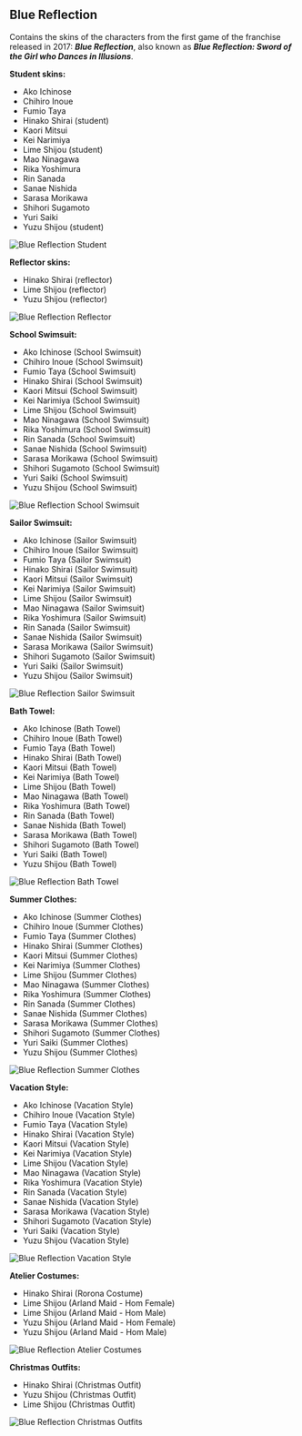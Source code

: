 ## Blue Reflection
Contains the skins of the characters from the first game of the franchise released in 2017: ***Blue Reflection***, also known as ***Blue Reflection: Sword of the Girl who Dances in Illusions***.

**Student skins:**
- Ako Ichinose
- Chihiro Inoue
- Fumio Taya
- Hinako Shirai (student)
- Kaori Mitsui
- Kei Narimiya
- Lime Shijou (student)
- Mao Ninagawa
- Rika Yoshimura
- Rin Sanada
- Sanae Nishida
- Sarasa Morikawa
- Shihori Sugamoto
- Yuri Saiki
- Yuzu Shijou (student)

![Blue Reflection Student](/src/img/br/BlueReflectionStudentCharacters.png)

**Reflector skins:**
- Hinako Shirai (reflector)
- Lime Shijou (reflector)
- Yuzu Shijou (reflector)

![Blue Reflection Reflector](/src/img/br/BlueReflectionReflectorCharacters.png)

**School Swimsuit:**
- Ako Ichinose (School Swimsuit)
- Chihiro Inoue (School Swimsuit)
- Fumio Taya (School Swimsuit)
- Hinako Shirai (School Swimsuit)
- Kaori Mitsui (School Swimsuit)
- Kei Narimiya (School Swimsuit)
- Lime Shijou (School Swimsuit)
- Mao Ninagawa (School Swimsuit)
- Rika Yoshimura (School Swimsuit)
- Rin Sanada (School Swimsuit)
- Sanae Nishida (School Swimsuit)
- Sarasa Morikawa (School Swimsuit)
- Shihori Sugamoto (School Swimsuit)
- Yuri Saiki (School Swimsuit)
- Yuzu Shijou (School Swimsuit)

![Blue Reflection School Swimsuit](/src/img/br/BlueReflectionSchoolSwimsuit.png)

**Sailor Swimsuit:**
- Ako Ichinose (Sailor Swimsuit)
- Chihiro Inoue (Sailor Swimsuit)
- Fumio Taya (Sailor Swimsuit)
- Hinako Shirai (Sailor Swimsuit)
- Kaori Mitsui (Sailor Swimsuit)
- Kei Narimiya (Sailor Swimsuit)
- Lime Shijou (Sailor Swimsuit)
- Mao Ninagawa (Sailor Swimsuit)
- Rika Yoshimura (Sailor Swimsuit)
- Rin Sanada (Sailor Swimsuit)
- Sanae Nishida (Sailor Swimsuit)
- Sarasa Morikawa (Sailor Swimsuit)
- Shihori Sugamoto (Sailor Swimsuit)
- Yuri Saiki (Sailor Swimsuit)
- Yuzu Shijou (Sailor Swimsuit)

![Blue Reflection Sailor Swimsuit](/src/img/br/BlueReflectionSailorSwimsuit.png)

**Bath Towel:**
- Ako Ichinose (Bath Towel)
- Chihiro Inoue (Bath Towel)
- Fumio Taya (Bath Towel)
- Hinako Shirai (Bath Towel)
- Kaori Mitsui (Bath Towel)
- Kei Narimiya (Bath Towel)
- Lime Shijou (Bath Towel)
- Mao Ninagawa (Bath Towel)
- Rika Yoshimura (Bath Towel)
- Rin Sanada (Bath Towel)
- Sanae Nishida (Bath Towel)
- Sarasa Morikawa (Bath Towel)
- Shihori Sugamoto (Bath Towel)
- Yuri Saiki (Bath Towel)
- Yuzu Shijou (Bath Towel)

![Blue Reflection Bath Towel](/src/img/br/BlueReflectionBathTowel.png)

**Summer Clothes:**
- Ako Ichinose (Summer Clothes)
- Chihiro Inoue (Summer Clothes)
- Fumio Taya (Summer Clothes)
- Hinako Shirai (Summer Clothes)
- Kaori Mitsui (Summer Clothes)
- Kei Narimiya (Summer Clothes)
- Lime Shijou (Summer Clothes)
- Mao Ninagawa (Summer Clothes)
- Rika Yoshimura (Summer Clothes)
- Rin Sanada (Summer Clothes)
- Sanae Nishida (Summer Clothes)
- Sarasa Morikawa (Summer Clothes)
- Shihori Sugamoto (Summer Clothes)
- Yuri Saiki (Summer Clothes)
- Yuzu Shijou (Summer Clothes)

![Blue Reflection Summer Clothes](/src/img/br/BlueReflectionSummerClothes.png)

**Vacation Style:**
- Ako Ichinose (Vacation Style)
- Chihiro Inoue (Vacation Style)
- Fumio Taya (Vacation Style)
- Hinako Shirai (Vacation Style)
- Kaori Mitsui (Vacation Style)
- Kei Narimiya (Vacation Style)
- Lime Shijou (Vacation Style)
- Mao Ninagawa (Vacation Style)
- Rika Yoshimura (Vacation Style)
- Rin Sanada (Vacation Style)
- Sanae Nishida (Vacation Style)
- Sarasa Morikawa (Vacation Style)
- Shihori Sugamoto (Vacation Style)
- Yuri Saiki (Vacation Style)
- Yuzu Shijou (Vacation Style)

![Blue Reflection Vacation Style](/src/img/br/BlueReflectionVacationStyle.png)

**Atelier Costumes:**
- Hinako Shirai (Rorona Costume)
- Lime Shijou (Arland Maid - Hom Female)
- Lime Shijou (Arland Maid - Hom Male)
- Yuzu Shijou (Arland Maid - Hom Female)
- Yuzu Shijou (Arland Maid - Hom Male)

![Blue Reflection Atelier Costumes](/src/img/br/BlueReflectionAtelierCostumes.png)

**Christmas Outfits:**
- Hinako Shirai (Christmas Outfit)
- Yuzu Shijou (Christmas Outfit)
- Lime Shijou (Christmas Outfit)

![Blue Reflection Christmas Outfits](/src/img/br/BlueReflectionChristmasOutfits.png)
